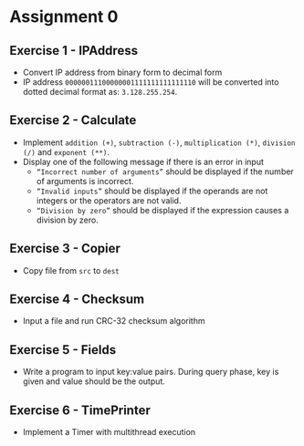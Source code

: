 Assignment 0
============
Exercise 1 - IPAddress
----------------------
- Convert IP address from binary form to decimal form
- IP address `00000011100000001111111111111110` will be converted into dotted decimal format as: `3.128.255.254`.

Exercise 2 - Calculate
----------------------
- Implement `addition (+)`, `subtraction (-)`, `multiplication (*)`, `division (/)` and `exponent (**)`.
- Display one of the following message if there is an error in input
  - `“Incorrect number of arguments”` should be displayed if the number of arguments is incorrect.
  - `“Invalid inputs”` should be displayed if the operands are not integers or the operators are
not valid.
  - `“Division by zero”` should be displayed if the expression causes a division by zero.
  
Exercise 3 - Copier 
-------------------
- Copy file from `src` to `dest`

Exercise 4 - Checksum
---------------------
- Input a file and run CRC-32 checksum algorithm

Exercise 5 - Fields
-------------------
- Write a program to input key:value pairs. During query phase, key is given and value should be the output.

Exercise 6 - TimePrinter
------------------------
- Implement a Timer with multithread execution
